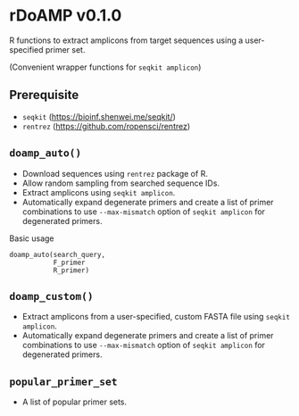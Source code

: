 # rDoAMP v0.1.0
R functions to extract amplicons from target sequences using a user-specified primer set.

(Convenient wrapper functions for `seqkit amplicon`)

## Prerequisite
- `seqkit` (https://bioinf.shenwei.me/seqkit/)
- `rentrez` (https://github.com/ropensci/rentrez)

## `doamp_auto()`
- Download sequences using `rentrez` package of R.
- Allow random sampling from searched sequence IDs.
- Extract amplicons using `seqkit amplicon`.
- Automatically expand degenerate primers and create a list of primer combinations to use `--max-mismatch` option of `seqkit amplicon` for degenerated primers.

Basic usage
```
doamp_auto(search_query,
           F_primer
           R_primer)
```

## `doamp_custom()`
- Extract amplicons from a user-specified, custom FASTA file using `seqkit amplicon`.
- Automatically expand degenerate primers and create a list of primer combinations to use `--max-mismatch` option of `seqkit amplicon` for degenerated primers.

## `popular_primer_set`
- A list of popular primer sets.
